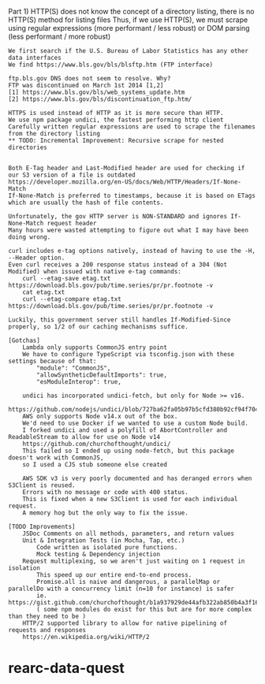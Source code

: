 Part 1)
	HTTP(S) does not know the concept of a directory listing, there is no HTTP(S) method for listing files
	Thus, if we use HTTP(S), we must scrape using regular expressions (more performant / less robust) or DOM parsing (less performant / more robust)

	We first search if the U.S. Bureau of Labor Statistics has any other data interfaces
	We find https://www.bls.gov/bls/blsftp.htm (FTP interface)

	ftp.bls.gov DNS does not seem to resolve. Why?
	FTP was discontinued on March 1st 2014 [1,2]
	[1] https://www.bls.gov/bls/web_systems_update.htm
	[2] https://www.bls.gov/bls/discontinuation_ftp.htm/

	HTTPS is used instead of HTTP as it is more secure than HTTP.
	We use npm package undici, the fastest performing http client
	Carefully written regular expressions are used to scrape the filenames from the directory listing
	** TODO: Incremental Improvement: Recursive scrape for nested directories


	Both E-Tag header and Last-Modified header are used for checking if our S3 version of a file is outdated
	https://developer.mozilla.org/en-US/docs/Web/HTTP/Headers/If-None-Match
	If-None-Match is preferred to timestamps, because it is based on ETags which are usually the hash of file contents.

	Unfortunately, the gov HTTP server is NON-STANDARD and ignores If-None-Match request header
	Many hours were wasted attempting to figure out what I may have been doing wrong.

	curl includes e-tag options natively, instead of having to use the -H, --Header option.
	Even curl receives a 200 response status instead of a 304 (Not Modified) when issued with native e-tag commands:
		curl --etag-save etag.txt https://download.bls.gov/pub/time.series/pr/pr.footnote -v
		cat etag.txt
		curl --etag-compare etag.txt https://download.bls.gov/pub/time.series/pr/pr.footnote -v

	Luckily, this government server still handles If-Modified-Since properly, so 1/2 of our caching mechanisms suffice.

	[Gotchas]
		Lambda only supports CommonJS entry point
		We have to configure TypeScript via tsconfig.json with these settings because of that:
			"module": "CommonJS",
			"allowSyntheticDefaultImports": true,
			"esModuleInterop": true,
		
		undici has incorporated undici-fetch, but only for Node >= v16.
		https://github.com/nodejs/undici/blob/727ba62fa05b97b5cfd380b92cf94f7043de8d05/index.js#L91
		AWS only supports Node v14.x out of the box.
		We'd need to use Docker if we wanted to use a custom Node build.
		I forked undici and used a polyfill of AbortController and ReadableStream to allow for use on Node v14
		https://github.com/churchofthought/undici/
		This failed so I ended up using node-fetch, but this package doesn't work with CommonJS,
		so I used a CJS stub someone else created

		AWS SDK v3 is very poorly documented and has deranged errors when S3Client is reused.
		Errors with no message or code with 400 status.
		This is fixed when a new S3Client is used for each individual request.
		A memory hog but the only way to fix the issue.

	[TODO Improvements]
		JSDoc Comments on all methods, parameters, and return values
		Unit & Integration Tests (in Mocha, Tap, etc.) 
			Code written as isolated pure functions.
			Mock testing & Dependency injection
		Request multiplexing, so we aren't just waiting on 1 request in isolation
			This speed up our entire end-to-end process.
			Promise.all is naive and dangerous, a parallelMap or parallelDo with a concurrency limit (n=10 for instance) is safer
			ie. https://gist.github.com/churchofthought/b1a937929de44afb322ab850b4a3f169
			( some npm modules do exist for this but are for more complex than they need to be )
		HTTP/2 supported library to allow for native pipelining of requests and responses
		https://en.wikipedia.org/wiki/HTTP/2








	


	
# rearc-data-quest
